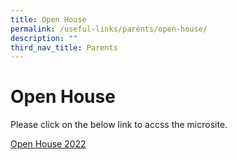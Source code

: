 ```yaml
---
title: Open House
permalink: /useful-links/parents/open-house/
description: ""
third_nav_title: Parents
---
```


# **Open House**

Please click on the below link to accss the microsite.

[Open House 2022](https://sites.google.com/moe.edu.sg/cchyopenhouse2022/)
